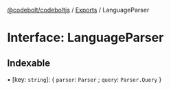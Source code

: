 [@codebolt/codeboltjs](../README.md) / [Exports](../modules.md) / LanguageParser

# Interface: LanguageParser

## Indexable

▪ [key: `string`]: \{ `parser`: `Parser` ; `query`: `Parser.Query`  }
